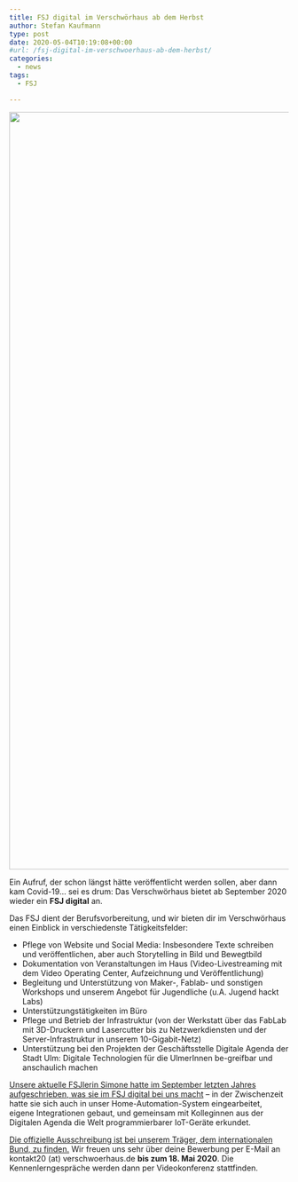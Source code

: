 ```yaml
---
title: FSJ digital im Verschwörhaus ab dem Herbst
author: Stefan Kaufmann
type: post
date: 2020-05-04T10:19:08+00:00
#url: /fsj-digital-im-verschwoerhaus-ab-dem-herbst/
categories:
  - news
tags:
  - FSJ

---
```

<img loading="lazy" class="aligncenter size-full wp-image-977" src="https://verschwoerhaus.de/wp-content/uploads/2018/10/coding_jh.jpg" alt="" width="2048" height="1365" srcset="https://verschwoerhaus.de/wp-content/uploads/2018/10/coding_jh.jpg 2048w, https://verschwoerhaus.de/wp-content/uploads/2018/10/coding_jh-300x200.jpg 300w, https://verschwoerhaus.de/wp-content/uploads/2018/10/coding_jh-768x512.jpg 768w, https://verschwoerhaus.de/wp-content/uploads/2018/10/coding_jh-1024x683.jpg 1024w, https://verschwoerhaus.de/wp-content/uploads/2018/10/coding_jh-1200x800.jpg 1200w" sizes="(max-width: 709px) 85vw, (max-width: 909px) 67vw, (max-width: 1362px) 62vw, 840px" />

Ein Aufruf, der schon längst hätte veröffentlicht werden sollen, aber dann kam Covid-19… sei es drum: Das Verschwörhaus bietet ab September 2020 wieder ein **FSJ digital** an.

Das FSJ dient der Berufsvorbereitung, und wir bieten dir im Verschwörhaus einen Einblick in verschiedenste Tätigkeitsfelder:

  * Pflege von Website und Social Media: Insbesondere Texte schreiben und veröffentlichen, aber auch Storytelling in Bild und Bewegtbild
  * Dokumentation von Veranstaltungen im Haus (Video-Livestreaming mit dem Video Operating Center, Aufzeichnung und Veröffentlichung)
  * Begleitung und Unterstützung von Maker-, Fablab- und sonstigen Workshops und unserem Angebot für Jugendliche (u.A. Jugend hackt Labs)
  * Unterstützungstätigkeiten im Büro
  * Pflege und Betrieb der Infrastruktur (von der Werkstatt über das FabLab mit 3D-Druckern und Lasercutter bis zu Netzwerkdiensten und der Server-Infrastruktur in unserem 10-Gigabit-Netz)
  * Unterstützung bei den Projekten der Geschäftsstelle Digitale Agenda der Stadt Ulm: Digitale Technologien für die UlmerInnen be-greifbar und anschaulich machen

[Unsere aktuelle FSJlerin Simone hatte im September letzten Jahres aufgeschrieben, was sie im FSJ digital bei uns macht][1] – in der Zwischenzeit hatte sie sich auch in unser Home-Automation-System eingearbeitet, eigene Integrationen gebaut, und gemeinsam mit Kolleginnen aus der Digitalen Agenda die Welt programmierbarer IoT-Geräte erkundet.

[Die offizielle Ausschreibung ist bei unserem Träger, dem internationalen Bund, zu finden.][2] Wir freuen uns sehr über deine Bewerbung per E-Mail an kontakt20 (at) verschwoerhaus.de **bis zum 18. Mai 2020**. Die Kennenlerngespräche werden dann per Videokonferenz stattfinden.

 [1]: https://verschwoerhaus.de/mein-fsj-im-verschwoerhaus-digitale-agenda/
 [2]: https://ib-freiwilligendienste.de/job/1085
